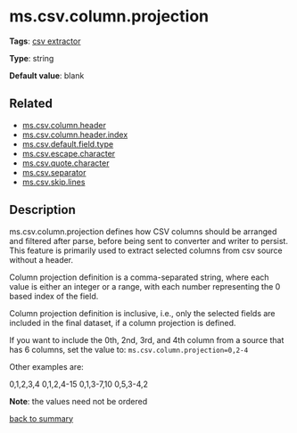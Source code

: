 # ms.csv.column.projection

**Tags**: 
[csv extractor](https://github.com/linkedin/data-integration-library/blob/master/docs/parameters/categories.md#csv-extractor-properties)

**Type**: string

**Default value**: blank

## Related 
- [ms.csv.column.header](https://github.com/linkedin/data-integration-library/blob/master/docs/parameters/ms.csv.column.header.md)
- [ms.csv.column.header.index](https://github.com/linkedin/data-integration-library/blob/master/docs/parameters/ms.csv.column.header.index.md)
- [ms.csv.default.field.type](https://github.com/linkedin/data-integration-library/blob/master/docs/parameters/ms.csv.default.field.type.md)
- [ms.csv.escape.character](https://github.com/linkedin/data-integration-library/blob/master/docs/parameters/ms.csv.escape.character.md)
- [ms.csv.quote.character](https://github.com/linkedin/data-integration-library/blob/master/docs/parameters/)
- [ms.csv.separator](https://github.com/linkedin/data-integration-library/blob/master/docs/parameters/)
- [ms.csv.skip.lines](https://github.com/linkedin/data-integration-library/blob/master/docs/parameters/ms.csv.skip.lines.md)

## Description

ms.csv.column.projection defines how CSV columns should be arranged and filtered after parse,
before being sent to converter and writer to persist. 
This feature is primarily used to extract selected columns from csv source without a header.

Column projection definition is a comma-separated string, where each value is either an 
integer or a range, with each number representing the 0 based index of the field.

Column projection definition is inclusive, i.e., only the selected fields are included
in the final dataset, if a column projection is defined.  

If you want to include the 0th, 2nd, 3rd, and 4th column from a source that has 6 columns, 
set the value to: `ms.csv.column.projection=0,2-4`

Other examples are:

0,1,2,3,4
0,1,2,4-15
0,1,3-7,10
0,5,3-4,2

**Note**: the values need not be ordered

[back to summary](https://github.com/linkedin/data-integration-library/blob/master/docs/parameters/summary.md#mscsvcolumnprojection)

